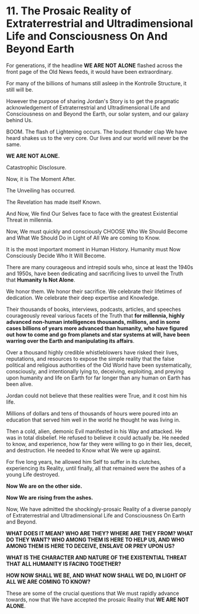 # 11. The Prosaic Reality of Extraterrestrial and Ultradimensional Life and Consciousness On And Beyond Earth

For generations, if the headline **WE ARE NOT ALONE** flashed across the front page of the Old News feeds, it would have been extraordinary. 

For many of the billions of humans still asleep in the Kontrolle Structure, it still will be.  

However the purpose of sharing Jordan's Story is to get the pragmatic acknowledgement of Extraterrestrial and Ultradimensional Life and Consciousness on and Beyond the Earth, our solar system, and our galaxy behind Us. 

BOOM. The flash of Lightening occurs. The loudest thunder clap We have heard shakes us to the very core. Our lives and our world will never be the same. 

**WE ARE NOT ALONE.**

Catastrophic Disclosure. 

Now, it is The Moment After. 

The Unveiling has occurred. 

The Revelation has made itself Known. 

And Now, We find Our Selves face to face with the greatest Existential Threat in millennia. 

Now, We must quickly and consciously CHOOSE Who We Should Become and What We Should Do in Light of All We are coming to Know. 

It is the most important moment in Human History. Humanity must Now Consciously Decide Who It Will Become. 

There are many courageous and intrepid souls who, since at least the 1940s and 1950s, have been dedicating and sacrificing lives to unveil the Truth that **Humanity Is Not Alone**. 

We honor them. We honor their sacrifice. We celebrate their lifetimes of dedication. We celebrate their deep expertise and Knowledge. 

Their thousands of books, interviews, podcasts, articles, and speeches courageously reveal various facets of the Truth that **for millennia, highly advanced non-human intelligences thousands, millions, and in some cases billions of years more advanced than humanity, who have figured out how to come and go from planets and star systems at will, have been warring over the Earth and manipulating its affairs**. 

Over a thousand highly credible whistleblowers have risked their lives, reputations, and resources to expose the simple reality that the false political and religious authorities of the Old World have been systematically, consciously, and intentionally lying to, deceiving, exploiting, and preying upon humanity and life on Earth for far longer than any human on Earth has been alive. 

Jordan could not believe that these realities were True, and it cost him his life. 

Millions of dollars and tens of thousands of hours were poured into an education that served him well in the world he thought he was living in. 

Then a cold, alien, demonic Evil manifested in his Way and attacked. He was in total disbelief. He refused to believe it could actually be. He needed to know, and experience, how far they were willing to go in their lies, deceit, and destruction. He needed to Know what We were up against. 

For five long years, he allowed him Self to suffer in its clutches, experiencing its Reality, until finally, all that remained were the ashes of a young Life destroyed. 

**Now We are on the other side.** 

**Now We are rising from the ashes.** 

Now, We have admitted the shockingly-prosaic Reality of a diverse panoply of Extraterrestrial and Ultradimensional Life and Consciousness On Earth and Beyond. 

**WHAT DOES IT MEAN? WHO ARE THEY? WHERE ARE THEY FROM? WHAT DO THEY WANT? WHO AMONG THEM IS HERE TO HELP US, AND WHO AMONG THEM IS HERE TO DECEIVE, ENSLAVE OR PREY UPON US?**

**WHAT IS THE CHARACTER AND NATURE OF THE EXISTENTIAL THREAT THAT ALL HUMANITY IS FACING TOGETHER?**

**HOW NOW SHALL WE BE, AND WHAT NOW SHALL WE DO, IN LIGHT OF ALL WE ARE COMING TO KNOW?** 

These are some of the crucial questions that We must rapidly advance towards, now that We have accepted the prosaic Reality that **WE ARE NOT ALONE**. 


